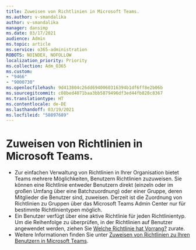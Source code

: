 ```yaml
---
title: Zuweisen von Richtlinien in Microsoft Teams.
ms.author: v-smandalika
author: v-smandalika
manager: dansimp
ms.date: 03/17/2021
audience: Admin
ms.topic: article
ms.service: o365-administration
ROBOTS: NOINDEX, NOFOLLOW
localization_priority: Priority
ms.collection: Adm_O365
ms.custom:
- "9466"
- "9000730"
ms.openlocfilehash: 9d413804c26dd6940060316394b1df6ff8e2b06b
ms.sourcegitcommit: c08bed4071baa3bb5879496df3ed44fb828c8367
ms.translationtype: HT
ms.contentlocale: de-DE
ms.lasthandoff: 03/19/2021
ms.locfileid: "50897689"
---
```

# <a name="assign-policies-in-microsoft-teams"></a>Zuweisen von Richtlinien in Microsoft Teams.

- Zur einfachen Verwaltung von Richtlinien in Ihrer Organisation bietet Teams mehrere Möglichkeiten, Benutzern Richtlinien zuzuweisen. Sie können eine Richtlinie entweder Benutzern direkt (einzeln oder im großen Umfang über eine Batchzuordnung) oder einer Gruppe, deren Mitglieder die Benutzer sind, zuweisen.  Derzeit ist die Zuordnung von Richtlinien zu Gruppen über das Microsoft Teams Admin Center nur für bestimmte Richtlinientypen möglich. 
- Ein Benutzer verfügt über eine aktive Richtlinie für jeden Richtlinientyp. Um die Reihenfolge zu überprüfen, in der Richtlinien auf Benutzer angewendet werden, ziehen Sie [Welche Richtlinie hat Vorrang?](https://docs.microsoft.com/microsoftteams/assign-policies#which-policy-takes-precedence) zurate.
- Weitere Informationen finden Sie unter [Zuweisen von Richtlinien zu Ihren Benutzern in Microsoft Teams](https://docs.microsoft.com/microsoftteams/assign-policies).